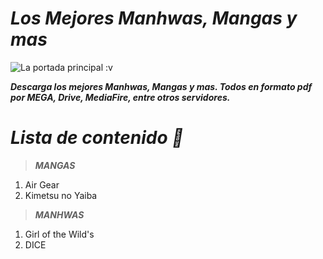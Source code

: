 # ***Los Mejores Manhwas, Mangas y mas***

![La portada principal :v](https://raw.githubusercontent.com/LuisAlfredoH/Manhwa-Manga-Etc/master/img/portada.png)

***Descarga los mejores Manhwas, Mangas y mas. Todos en formato pdf por MEGA, Drive, MediaFire, entre otros servidores.***

# ***Lista de contenido :mag_right:***

> ***MANGAS***
1. Air Gear
2. Kimetsu no Yaiba

> ***MANHWAS***
1. Girl of the Wild's
2. DICE

